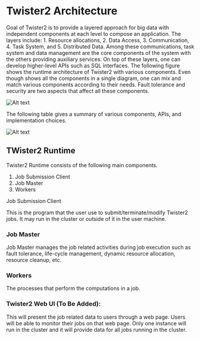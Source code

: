 # Twister2 Architecture

Goal of Twister2 is to provide a layered approach for big data with independent components at each 
level to compose an application. The layers include: 1. Resource allocations, 2. Data Access, 
3. Communication, 4. Task System, and 5. Distributed Data. Among these communications, task system 
and data management are the core components of the system with the others providing auxiliary 
services. On top of these layers, one can develop higher-level APIs such as SQL interfaces. 
The following figure shows the runtime architecture of Twister2 with various components. 
Even though shows all the components in a single diagram, one can mix and match various components 
according to their needs. Fault tolerance and security are two aspects that affect all these 
components.

![Alt text](../images/tws_architecture.png?raw=true "Title")

The following table gives a summary of various components, APIs, and implementation choices.

![Alt text](../images/twister2_architecture.png?raw=true "Title")

## TWister2 Runtime

Twister2 Runtime consists of the following main components.

1. Job Submission Client
2. Job Master
3. Workers

Job Submission Client

This is the program that the user use to submit/terminate/modify Twister2 jobs. 
It may run in the cluster or outside of it in the user machine. 

### Job Master
Job Master manages the job related activities during job execution 
such as fault tolerance, life-cycle management, dynamic resource allocation, 
resource cleanup, etc. 

### Workers
The processes that perform the computations in a job.

### Twister2 Web UI (To Be Added): 
This will present the job related data to users through a web page. 
Users will be able to monitor their jobs on that web page. 
Only one instance will run in the cluster and it will provide 
data for all jobs running in the cluster. 
